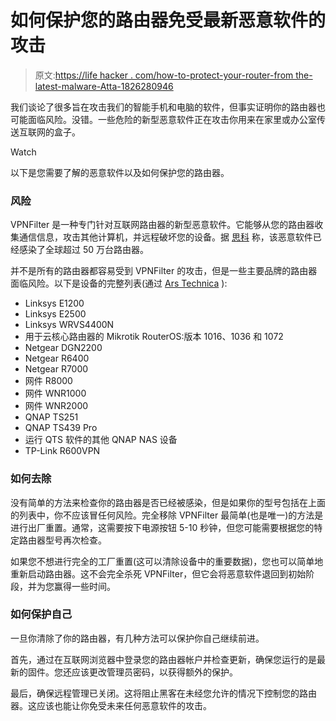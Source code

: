 # 如何保护您的路由器免受最新恶意软件的攻击

> 原文:[https://life hacker . com/how-to-protect-your-router-from the-latest-malware-Atta-1826280946](https://lifehacker.com/how-to-protect-your-router-from-the-latest-malware-atta-1826280946)

我们谈论了很多旨在攻击我们的智能手机和电脑的软件，但事实证明你的路由器也可能面临风险。没错。一些危险的新型恶意软件正在攻击你用来在家里或办公室传送互联网的盒子。

Watch

以下是您需要了解的恶意软件以及如何保护您的路由器。

### 风险

VPNFilter 是一种专门针对互联网路由器的新型恶意软件。它能够从您的路由器收集通信信息，攻击其他计算机，并远程破坏您的设备。据 [思科](https://blog.talosintelligence.com/2018/05/VPNFilter.html) 称，该恶意软件已经感染了全球超过 50 万台路由器。

并不是所有的路由器都容易受到 VPNFilter 的攻击，但是一些主要品牌的路由器面临风险。以下是设备的完整列表(通过 [Ars Technica](https://arstechnica.com/information-technology/2018/05/hackers-infect-500000-consumer-routers-all-over-the-world-with-malware/) ):

*   Linksys E1200
*   Linksys E2500
*   Linksys WRVS4400N
*   用于云核心路由器的 Mikrotik RouterOS:版本 1016、1036 和 1072
*   Netgear DGN2200
*   Netgear R6400
*   Netgear R7000
*   网件 R8000
*   网件 WNR1000
*   网件 WNR2000
*   QNAP TS251
*   QNAP TS439 Pro
*   运行 QTS 软件的其他 QNAP NAS 设备
*   TP-Link R600VPN

### 如何去除

没有简单的方法来检查你的路由器是否已经被感染，但是如果你的型号包括在上面的列表中，你不应该冒任何风险。完全移除 VPNFilter 最简单(也是唯一)的方法是进行出厂重置。通常，这需要按下电源按钮 5-10 秒钟，但您可能需要根据您的特定路由器型号再次检查。

如果您不想进行完全的工厂重置(这可以清除设备中的重要数据)，您也可以简单地重新启动路由器。这不会完全杀死 VPNFilter，但它会将恶意软件退回到初始阶段，并为您赢得一些时间。

### 如何保护自己

一旦你清除了你的路由器，有几种方法可以保护你自己继续前进。

首先，通过在互联网浏览器中登录您的路由器帐户并检查更新，确保您运行的是最新的固件。您还应该更改管理员密码，以获得额外的保护。

最后，确保远程管理已关闭。这将阻止黑客在未经您允许的情况下控制您的路由器。这应该也能让你免受未来任何恶意软件的攻击。